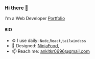 ### Hi there 👋

<!--
**ankit0696/ankit0696** is a ✨ _special_ ✨ repository because its `README.md` (this file) appears on your GitHub profile.

Here are some ideas to get you started:

- 🔭 I’m currently working on ...
- 🌱 I’m currently learning ...
- 👯 I’m looking to collaborate on ...
- 🤔 I’m looking for help with ...
- 💬 Ask me about ...
- 📫 How to reach me: ...
- 😄 Pronouns: ...
- ⚡ Fun fact: ...
-->
I'm a Web Developer [Portfolio](https://ankitdev.netlify.app/)

#### BIO
- ⚙️ I use daily: `Node`,`React`,`tailwindcss`
- 💅 Designed: [NinjaFood](https://ninjas-food.netlify.app/),
- 📫 Reach me: [ankitkr0696@gmail.com](ankitkr0696@gmail.com)
